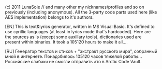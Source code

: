 (c) 2011 LunaSole // and many other my nicknames/profiles and so on previously (including anonymous).
All the 3-party code parts used here (like AES implementation) belongs to it's authors.

[EN]
This is text&lyrics generator, written in MS Visual Basic.
It's defined to use cyrillic languages (at least in lyrics mode that's hardcoded).
Here are the sources as is (except some auxillary tools), dictionaries used are present within binaries.
It took a 105120 hours to make it all....

[RU]
Генератор текстов и стихов + "экстракт русского мира", собранный мной в интернете. Понадобилось 105120 часов тяжелой работы...
Российские слабаки не смогли отправить это в Arctic Code Vault.
